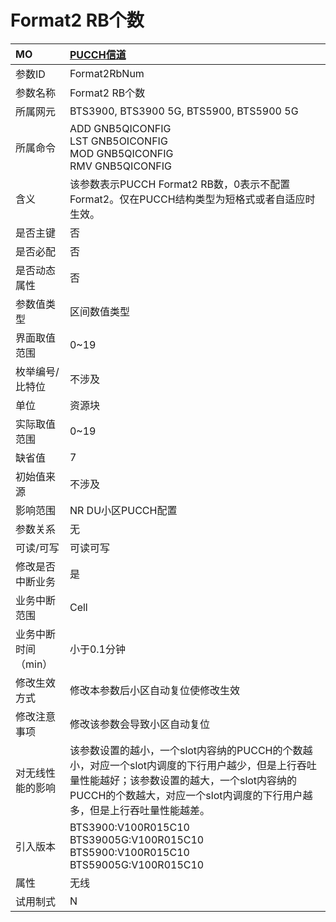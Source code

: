 # Format2 RB个数<table><thread><tr><th align = "left">MO</th><th align = "left"><a href = "index.html#Format2 RB个数-5">PUCCH信道</a></td></tr></thread><tbody><tr><td>参数ID</td><td>Format2RbNum</td></tr><tr><td>参数名称</td><td>Format2 RB个数</td></tr><tr><td>所属网元</td><td>BTS3900, BTS3900 5G, BTS5900, BTS5900 5G</td></tr><tr><td>所属命令</td><td>ADD GNB5QICONFIG<br>LST GNB5OICONFIG<br>MOD GNB5QICONFIG<br>RMV GNB5QICONFIG</td></tr><tr><td>含义</td><td>该参数表示PUCCH Format2 RB数，0表示不配置Format2。仅在PUCCH结构类型为短格式或者自适应时生效。</td></tr><tr><td>是否主键</td><td>否</td></tr><tr><td>是否必配</td><td>否</td></tr><tr><td>是否动态属性</td><td>否</td></tr><tr><td>参数值类型</td><td>区间数值类型</td></tr><tr><td>界面取值范围</td><td>0~19</td></tr><tr><td>枚举编号/比特位</td><td>不涉及</td></tr><tr><td>单位</td><td>资源块</td></tr><tr><td>实际取值范围</td><td>0~19</td></tr><tr><td>缺省值</td><td>7</td></tr><tr><td>初始值来源</td><td>不涉及</td></tr><tr><td>影响范围</td><td>NR DU小区PUCCH配置</td></tr><tr><td>参数关系</td><td>无</td></tr><tr><td>可读/可写</td><td>可读可写</td></tr><tr><td>修改是否中断业务</td><td>是</td></tr><tr><td>业务中断范围</td><td>Cell</td></tr><tr><td>业务中断时间（min）</td><td>小于0.1分钟</td></tr><tr><td>修改生效方式</td><td>修改本参数后小区自动复位使修改生效</td></tr><tr><td>修改注意事项</td><td>修改该参数会导致小区自动复位</td></tr><tr><td>对无线性能的影响</td><td>该参数设置的越小，一个slot内容纳的PUCCH的个数越小，对应一个slot内调度的下行用户越少，但是上行吞吐量性能越好；该参数设置的越大，一个slot内容纳的PUCCH的个数越大，对应一个slot内调度的下行用户越多，但是上行吞吐量性能越差。</td></tr><tr><td>引入版本</td><td>BTS3900:V100R015C10<br>BTS39005G:V100R015C10<br>BTS5900:V100R015C10<br>BTS59005G:V100R015C10</td></tr><tr><td>属性</td><td>无线</td></tr><tr><td>试用制式</td><td>N</td></tr></tbody></table>